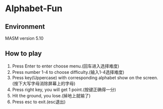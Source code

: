 # Alphabet-Fun
## Environment

MASM version 5.10

## How to play

1. Press Enter to enter choose menu.(回车进入选择难度)
2. Press number 1-4 to choose difficulty.(输入1-4选择难度)
3. Press key(Uppercase) with corresponding alphabet show on the screen.(按下大写字母消除屏幕上的字母)
4. Press right key, you will get 1 point.(按键正确得一分)
5. Hit the ground, you lose.(掉地上就输了)
6. Press esc to exit.(esc退出)